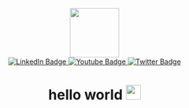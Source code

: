 <div id="header" align="center">
  <img src="https://media.giphy.com/media/v1.Y2lkPTc5MGI3NjExYjhiN2M0YTEwNjE4NTlhMmEzYjA2ODUyNjM2YjM3YzE0MGE0NzAxMCZjdD1z/3kPDmoWdBpQPNhCnUG/giphy.gif" width="100"/>
  <div id="badges">
  <a href="your-linkedin-URL">
    <img src="https://img.shields.io/badge/LinkedIn-blue?style=for-the-badge&logo=linkedin&logoColor=white" alt="LinkedIn Badge"/>
  </a>
  <a href="your-youtube-URL">
    <img src="https://img.shields.io/badge/YouTube-red?style=for-the-badge&logo=youtube&logoColor=white" alt="Youtube Badge"/>
  </a>
  <a href="your-twitter-URL">
    <img src="https://img.shields.io/badge/Twitter-blue?style=for-the-badge&logo=twitter&logoColor=white" alt="Twitter Badge"/>
  </a>
</div>
  <img src="https://komarev.com/ghpvc/?username=dutdavid&style=flat-square&color=blue" alt=""/>
  <h1>
  hello world
  <img src="https://media.giphy.com/media/hvRJCLFzcasrR4ia7z/giphy.gif" width="30px"/>
</h1>
</div>
